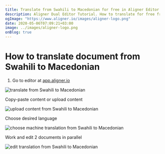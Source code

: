 ```yaml
---
title: Translate from Swahili to Macedonian for free in Aligner Editor
description: Aligner Dual Editor Tutorial. How to translate for free from Swahili to Macedonian. Aligner is multilingual document management platform. 
ogImage: "https://www.aligner.io/images/aligner-logo.png"
date: 2020-05-06T07:09:21+03:00
image: ../images/aligner-logo.png
onBlog: true
---
```


# How to translate document from Swahili to Macedonian

1. Go to editor at [app.aligner.io](https://app.aligner.io "Aligner App web page")

![translate from Swahili to Macedonian](../aligner-blank-editor.png "translate from Swahili to Macedonian")

Copy-paste content or upload content

![upload content from Swahili to Macedonian](../aligner-uploaded-document.png "upload content from Swahili to Macedonian")

Choose desired language

![choose machine translation from Swahili to Macedonian](../aligner-language-dropdown.png "choose machine translation from Swahili to Macedonian")

Work and edit 2 documents in parallel

![edit translation from Swahili to Macedonian](../aligner-double-sitded-editor.png "edit translation from Swahili to Macedonian")

